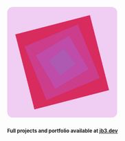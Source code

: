 <a href="https://github.com/jb3/fractal"><img width="256px" src="fractal-20251031-052418.png"/></a>

<sub>**Full projects and portfolio available at [jb3.dev](https://jb3.dev/)**</sub>
